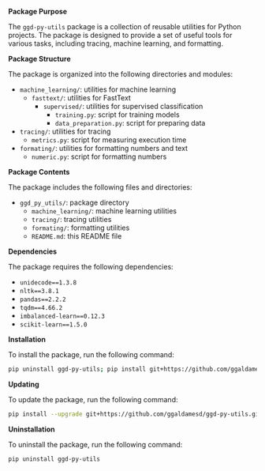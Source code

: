 **Package Purpose**

The `ggd-py-utils` package is a collection of reusable utilities for Python projects. The package is designed to provide a set of useful tools for various tasks, including tracing, machine learning, and formatting.

**Package Structure**

The package is organized into the following directories and modules:

* `machine_learning/`: utilities for machine learning
	+ `fasttext/`: utilities for FastText
		- `supervised/`: utilities for supervised classification
			- `training.py`: script for training models
			- `data_preparation.py`: script for preparing data
* `tracing/`: utilities for tracing
	+ `metrics.py`: script for measuring execution time
* `formating/`: utilities for formatting numbers and text
	+ `numeric.py`: script for formatting numbers

**Package Contents**

The package includes the following files and directories:

* `ggd_py_utils/`: package directory
	+ `machine_learning/`: machine learning utilities
	+ `tracing/`: tracing utilities
	+ `formating/`: formatting utilities
	+ `README.md`: this README file

**Dependencies**

The package requires the following dependencies:

* `unidecode==1.3.8`
* `nltk==3.8.1`
* `pandas==2.2.2`
* `tqdm==4.66.2`
* `imbalanced-learn==0.12.3`
* `scikit-learn==1.5.0`

**Installation**

To install the package, run the following command:
```bash
pip uninstall ggd-py-utils; pip install git+https://github.com/ggaldamesd/ggd-py-utils.git
```
**Updating**

To update the package, run the following command:
```bash
pip install --upgrade git+https://github.com/ggaldamesd/ggd-py-utils.git
```
**Uninstallation**

To uninstall the package, run the following command:
```bash
pip uninstall ggd-py-utils
```
